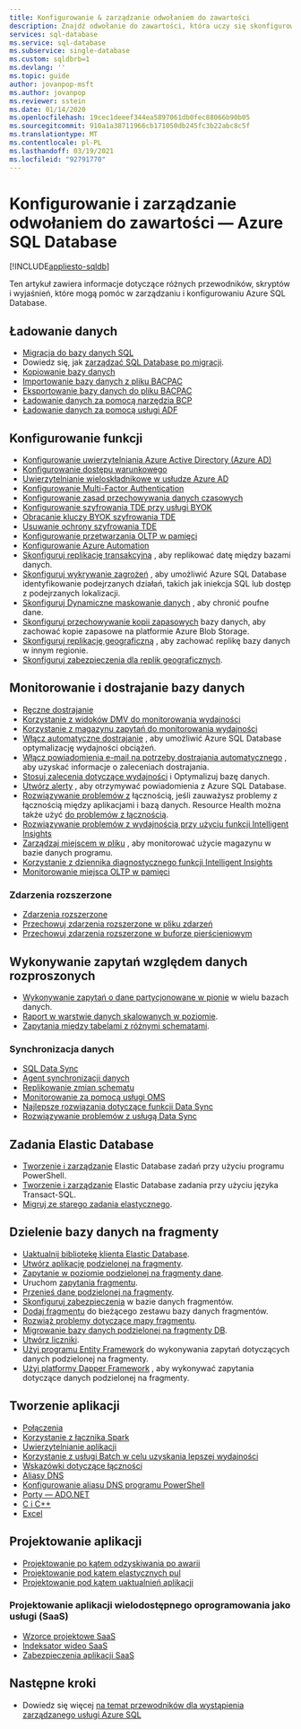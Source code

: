 ```yaml
---
title: Konfigurowanie & zarządzanie odwołaniem do zawartości
description: Znajdź odwołanie do zawartości, która uczy się skonfigurować Azure SQL Databaseę i zarządzać nią.
services: sql-database
ms.service: sql-database
ms.subservice: single-database
ms.custom: sqldbrb=1
ms.devlang: ''
ms.topic: guide
author: jovanpop-msft
ms.author: jovanpop
ms.reviewer: sstein
ms.date: 01/14/2020
ms.openlocfilehash: 19cec1deeef344ea5897061db0fec88066b90b05
ms.sourcegitcommit: 910a1a38711966cb171050db245fc3b22abc8c5f
ms.translationtype: MT
ms.contentlocale: pl-PL
ms.lasthandoff: 03/19/2021
ms.locfileid: "92791770"
---
```

# <a name="configure-and-manage-content-reference---azure-sql-database"></a>Konfigurowanie i zarządzanie odwołaniem do zawartości — Azure SQL Database
[!INCLUDE[appliesto-sqldb](../includes/appliesto-sqldb.md)]

Ten artykuł zawiera informacje dotyczące różnych przewodników, skryptów i wyjaśnień, które mogą pomóc w zarządzaniu i konfigurowaniu Azure SQL Database. 

## <a name="load-data"></a>Ładowanie danych

- [Migracja do bazy danych SQL](migrate-to-database-from-sql-server.md)
- Dowiedz się, jak [zarządzać SQL Database po migracji](manage-data-after-migrating-to-database.md).
- [Kopiowanie bazy danych](database-copy.md)
- [Importowanie bazy danych z pliku BACPAC](database-import.md)
- [Eksportowanie bazy danych do pliku BACPAC](database-export.md)
- [Ładowanie danych za pomocą narzędzia BCP](../load-from-csv-with-bcp.md)
- [Ładowanie danych za pomocą usługi ADF](../../data-factory/connector-azure-sql-database.md?toc=/azure/sql-database/toc.json)

## <a name="configure-features"></a>Konfigurowanie funkcji

- [Konfigurowanie uwierzytelniania Azure Active Directory (Azure AD)](authentication-aad-configure.md)
- [Konfigurowanie dostępu warunkowego](conditional-access-configure.md)
- [Uwierzytelnianie wieloskładnikowe w usłudze Azure AD](authentication-mfa-ssms-overview.md)
- [Konfigurowanie Multi-Factor Authentication](authentication-mfa-ssms-configure.md)
- [Konfigurowanie zasad przechowywania danych czasowych](temporal-tables-retention-policy.md)
- [Konfigurowanie szyfrowania TDE przy usługi BYOK](transparent-data-encryption-byok-configure.md)
- [Obracanie kluczy BYOK szyfrowania TDE](transparent-data-encryption-byok-key-rotation.md)
- [Usuwanie ochrony szyfrowania TDE](transparent-data-encryption-byok-remove-tde-protector.md)
- [Konfigurowanie przetwarzania OLTP w pamięci](../in-memory-oltp-configure.md)
- [Konfigurowanie Azure Automation](automation-manage.md)
- [Skonfiguruj replikację transakcyjną](replication-to-sql-database.md) , aby replikować datę między bazami danych.
- [Skonfiguruj wykrywanie zagrożeń](threat-detection-configure.md) , aby umożliwić Azure SQL Database identyfikowanie podejrzanych działań, takich jak iniekcja SQL lub dostęp z podejrzanych lokalizacji.
- [Skonfiguruj Dynamiczne maskowanie danych](dynamic-data-masking-configure-portal.md) , aby chronić poufne dane.
- [Skonfiguruj przechowywanie kopii zapasowych](long-term-backup-retention-configure.md) bazy danych, aby zachować kopie zapasowe na platformie Azure Blob Storage. 
- [Skonfiguruj replikację geograficzną](active-geo-replication-overview.md) , aby zachować replikę bazy danych w innym regionie.
- [Skonfiguruj zabezpieczenia dla replik geograficznych](active-geo-replication-security-configure.md).

## <a name="monitor-and-tune-your-database"></a>Monitorowanie i dostrajanie bazy danych

- [Ręczne dostrajanie](performance-guidance.md)
- [Korzystanie z widoków DMV do monitorowania wydajności](monitoring-with-dmvs.md)
- [Korzystanie z magazynu zapytań do monitorowania wydajności](/sql/relational-databases/performance/best-practice-with-the-query-store#Insight)
- [Włącz automatyczne dostrajanie](automatic-tuning-enable.md) , aby umożliwić Azure SQL Database optymalizację wydajności obciążeń.
- [Włącz powiadomienia e-mail na potrzeby dostrajania automatycznego](automatic-tuning-email-notifications-configure.md) , aby uzyskać informacje o zaleceniach dostrajania.
- [Stosuj zalecenia dotyczące wydajności](database-advisor-find-recommendations-portal.md) i Optymalizuj bazę danych.
- [Utwórz alerty](alerts-insights-configure-portal.md) , aby otrzymywać powiadomienia z Azure SQL Database.
- [Rozwiązywanie problemów z](troubleshoot-common-errors-issues.md) łącznością, jeśli zauważysz problemy z łącznością między aplikacjami i bazą danych. Resource Health można także użyć [do problemów z łącznością](resource-health-to-troubleshoot-connectivity.md).
- [Rozwiązywanie problemów z wydajnością przy użyciu funkcji Intelligent Insights](intelligent-insights-troubleshoot-performance.md)
- [Zarządzaj miejscem w pliku](file-space-manage.md) , aby monitorować użycie magazynu w bazie danych programu.
- [Korzystanie z dziennika diagnostycznego funkcji Intelligent Insights](intelligent-insights-use-diagnostics-log.md)
- [Monitorowanie miejsca OLTP w pamięci](../in-memory-oltp-monitor-space.md)

### <a name="extended-events"></a>Zdarzenia rozszerzone

- [Zdarzenia rozszerzone](xevent-db-diff-from-svr.md)
- [Przechowuj zdarzenia rozszerzone w pliku zdarzeń](xevent-code-event-file.md)
- [Przechowuj zdarzenia rozszerzone w buforze pierścieniowym](xevent-code-ring-buffer.md)

## <a name="query-distributed-data"></a>Wykonywanie zapytań względem danych rozproszonych

- [Wykonywanie zapytań o dane partycjonowane w pionie](elastic-query-getting-started-vertical.md) w wielu bazach danych.
- [Raport w warstwie danych skalowanych w poziomie](elastic-query-horizontal-partitioning.md).
- [Zapytania między tabelami z różnymi schematami](elastic-query-vertical-partitioning.md).

### <a name="data-sync"></a>Synchronizacja danych

- [SQL Data Sync](sql-data-sync-data-sql-server-sql-database.md)
- [Agent synchronizacji danych](sql-data-sync-agent-overview.md)
- [Replikowanie zmian schematu](sql-data-sync-update-sync-schema.md)
- [Monitorowanie za pomocą usługi OMS](./monitor-tune-overview.md)
- [Najlepsze rozwiązania dotyczące funkcji Data Sync](sql-data-sync-best-practices.md)
- [Rozwiązywanie problemów z usługą Data Sync](sql-data-sync-troubleshoot.md)

## <a name="elastic-database-jobs"></a>Zadania Elastic Database

- [Tworzenie i zarządzanie](elastic-jobs-powershell-create.md) Elastic Database zadań przy użyciu programu PowerShell.
- [Tworzenie i zarządzanie](elastic-jobs-tsql-create-manage.md) Elastic Database zadania przy użyciu języka Transact-SQL.
- [Migruj ze starego zadania elastycznego](elastic-jobs-migrate.md).

## <a name="database-sharding"></a>Dzielenie bazy danych na fragmenty

- [Uaktualnij bibliotekę klienta Elastic Database](elastic-scale-upgrade-client-library.md).
- [Utwórz aplikację podzielonej na fragmenty](elastic-scale-get-started.md).
- [Zapytanie w poziomie podzielonej na fragmenty dane](elastic-query-getting-started.md).
- Uruchom [zapytania fragmentu](elastic-scale-multishard-querying.md).
- [Przenieś dane podzielonej na fragmenty](elastic-scale-configure-deploy-split-and-merge.md).
- [Skonfiguruj zabezpieczenia](elastic-scale-split-merge-security-configuration.md) w bazie danych fragmentów.
- [Dodaj fragmentu](elastic-scale-add-a-shard.md) do bieżącego zestawu bazy danych fragmentów.
- [Rozwiąż problemy dotyczące mapy fragmentu](elastic-database-recovery-manager.md).
- [Migrowanie bazy danych podzielonej na fragmenty DB](elastic-convert-to-use-elastic-tools.md).
- [Utwórz liczniki](elastic-database-perf-counters.md).
- [Użyj programu Entity Framework](elastic-scale-use-entity-framework-applications-visual-studio.md) do wykonywania zapytań dotyczących danych podzielonej na fragmenty.
- [Użyj platformy Dapper Framework](elastic-scale-working-with-dapper.md) , aby wykonywać zapytania dotyczące danych podzielonej na fragmenty.

## <a name="develop-applications"></a>Tworzenie aplikacji

- [Połączenia](connect-query-content-reference-guide.md#libraries)
- [Korzystanie z łącznika Spark](spark-connector.md)
- [Uwierzytelnianie aplikacji](application-authentication-get-client-id-keys.md)
- [Korzystanie z usługi Batch w celu uzyskania lepszej wydajności](../performance-improve-use-batching.md)
- [Wskazówki dotyczące łączności](troubleshoot-common-connectivity-issues.md)
- [Aliasy DNS](dns-alias-overview.md)
- [Konfigurowanie aliasu DNS programu PowerShell](dns-alias-powershell-create.md)
- [Porty — ADO.NET](adonet-v12-develop-direct-route-ports.md)
- [C i C++](develop-cplusplus-simple.md)
- [Excel](connect-excel.md)

## <a name="design-applications"></a>Projektowanie aplikacji

- [Projektowanie po kątem odzyskiwania po awarii](designing-cloud-solutions-for-disaster-recovery.md)
- [Projektowanie pod kątem elastycznych pul](disaster-recovery-strategies-for-applications-with-elastic-pool.md)
- [Projektowanie pod kątem uaktualnień aplikacji](manage-application-rolling-upgrade.md)

### <a name="design-multi-tenant-software-as-a-service-saas-applications"></a>Projektowanie aplikacji wielodostępnego oprogramowania jako usługi (SaaS)

- [Wzorce projektowe SaaS](saas-tenancy-app-design-patterns.md)
- [Indeksator wideo SaaS](saas-tenancy-video-index-wingtip-brk3120-20171011.md)
- [Zabezpieczenia aplikacji SaaS](saas-tenancy-elastic-tools-multi-tenant-row-level-security.md)

## <a name="next-steps"></a>Następne kroki

- Dowiedz się więcej [na temat przewodników dla wystąpienia zarządzanego usługi Azure SQL](../managed-instance/how-to-content-reference-guide.md)